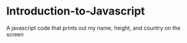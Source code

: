 # Introduction-to-Javascript
A javascript code that prints out my name, height, and country on the screen
